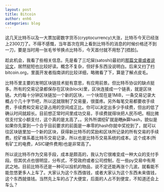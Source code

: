 ```yaml
---
layout: post
title: Bitcoin
author: enh6
categories: blog
---
```


这几天比特币以及一大票加密数字货币(cryptocurrency)大涨，比特币今天已经涨上2300刀了。不得不感慨，当年首次在网上看到比特币的消息的时候价格还不到一刀，要是当时用一张毛爷爷换点比特币，今天首付就不用愁了[捂脸]。

趁此机会，我看了些相关信息。先是看了三坨屎(satoshi)最初的[那篇文章或者说论文](https://bitcoin.org/bitcoin.pdf)，居然挺短也比较好读。概念不复杂，但好多东西没说明白。后来又扫了扫bitcoin.org，里面开发者指南讲的比较详细，略微看了下，算是了解点皮毛。

比特币里主要的发明区块链技术挺有意思，有应用前景。但比特币协议的缺点挺多。所有的交易记录都保存在区块(block)里，区块连接成一个链表，就是区块链。大约每十分钟区块链加一个新的区块，一个块现在是1MiB，一条交易记录大概占个几十字节吧，所以这就限制了交易量，很蛋疼。另外每笔交易都要收手续费，手续费和交易记录占用的空间成正比。你可以决定出多少手续费，但出的低了确认时间就超长。目前想正常时间里成功交易，手续费就得块把人民币吧。相比微信支付宝小额支付，这个真的是太高了。。另外所谓挖矿就是<del>瞎jb</del>算hash，貌似是如果你先蒙到一个合乎目前要求的前面是一串零的hash你就中奖挖到了，就可以往区块链里加一个新的区块，获得新比特币的奖励和区块所记录的所有交易的手续费。挖矿维系着比特币交易记录，所以也是比特币交易系统的成本。这个成本(所有矿工的电费，ASIC硬件费用)也是非常高了。

所以说比特币作为交易手段，成本是颇高的，我认为它很难变成一种大众的支付手段。但其优点也很明显，分布式，不受政府或者公司控制，在一些py交易中有用武之地。目前比特币还是一种可以投机的物品，说不定还能再涨个几波。就看能不能忽悠更多人上车了。大家认为这个东西值钱，或者大家认为这个东西未来值钱，这个东西就值钱。当然先上车的占了大便宜，后面的人占不到便宜，不知道还会上车么？
